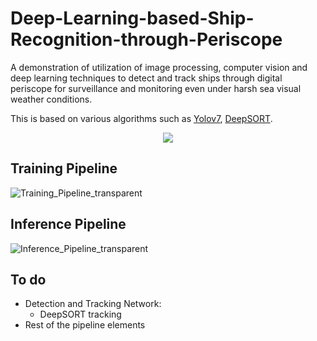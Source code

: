 # Deep-Learning-based-Ship-Recognition-through-Periscope

A demonstration of utilization of image processing, computer vision and deep learning techniques to detect and track ships through digital periscope for surveillance and monitoring even under harsh sea visual weather conditions.

This is based on various algorithms such as [Yolov7][yolov7_github], [DeepSORT][deepsort_github].

<p align="center">
  <img src="https://user-images.githubusercontent.com/71163637/219616668-b80391ec-4ef2-4287-ba8c-efa891d67417.jpg" />
</p>

<!-- ![4](https://user-images.githubusercontent.com/71163637/219616668-b80391ec-4ef2-4287-ba8c-efa891d67417.jpg) -->

## Training Pipeline
![Training_Pipeline_transparent](https://user-images.githubusercontent.com/71163637/219610845-b21374f0-eeb9-4d42-91a4-f22abaeb781a.png)

## Inference Pipeline
![Inference_Pipeline_transparent](https://user-images.githubusercontent.com/71163637/219610862-4ee79f05-0293-4d0f-b0cf-96c91a335eb7.png)


[yolov7_github]: https://github.com/WongKinYiu/yolov7
[deepsort_github]: https://github.com/nwojke/deep_sort

## To do
* Detection and Tracking Network:
  * DeepSORT tracking
* Rest of the pipeline elements

